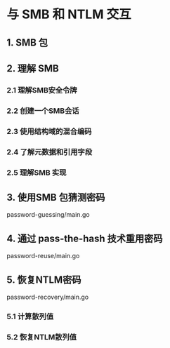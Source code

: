 # 与 SMB 和 NTLM 交互

## 1. SMB 包

## 2. 理解 SMB

### 2.1 理解SMB安全令牌

### 2.2 创建一个SMB会话

### 2.3 使用结构域的混合编码

### 2.4 了解元数据和引用字段

### 2.5 理解SMB 实现

## 3. 使用SMB 包猜测密码

password-guessing/main.go

## 4. 通过 pass-the-hash 技术重用密码

password-reuse/main.go

## 5. 恢复NTLM密码

password-recovery/main.go

### 5.1 计算散列值

### 5.2 恢复NTLM散列值
